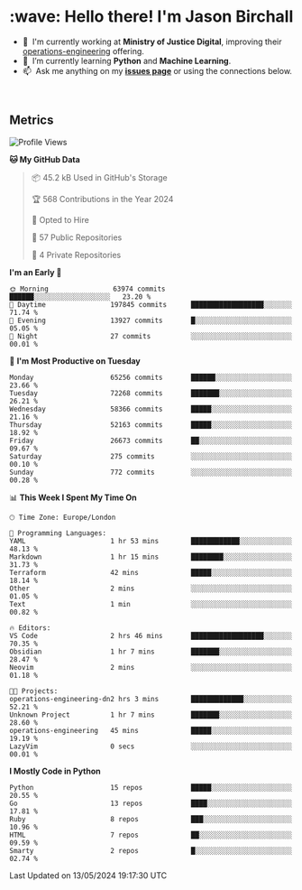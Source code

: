 <h1 align="left" id="jason-title">:wave: Hello there! I'm Jason Birchall</h1>

- :office: &nbsp;I'm currently working at **Ministry of Justice Digital**, improving their [operations-engineering](https://github.com/ministryofjustice/operations-engineering) offering.
- :seedling: &nbsp;I’m currently learning **Python** and **Machine Learning**.
- :mailbox: &nbsp;Ask me anything on my **[issues page]** or using the connections below.


<br>


<h2>Metrics</h2>

<!--START_SECTION:waka-->
![Profile Views](http://img.shields.io/badge/Profile%20Views-1-blue)

**🐱 My GitHub Data** 

> 📦 45.2 kB Used in GitHub's Storage 
 > 
> 🏆 568 Contributions in the Year 2024
 > 
> 💼 Opted to Hire
 > 
> 📜 57 Public Repositories 
 > 
> 🔑 4 Private Repositories 
 > 
**I'm an Early 🐤** 

```text
🌞 Morning                63974 commits       ██████░░░░░░░░░░░░░░░░░░░   23.20 % 
🌆 Daytime                197845 commits      ██████████████████░░░░░░░   71.74 % 
🌃 Evening                13927 commits       █░░░░░░░░░░░░░░░░░░░░░░░░   05.05 % 
🌙 Night                  27 commits          ░░░░░░░░░░░░░░░░░░░░░░░░░   00.01 % 
```
📅 **I'm Most Productive on Tuesday** 

```text
Monday                   65256 commits       ██████░░░░░░░░░░░░░░░░░░░   23.66 % 
Tuesday                  72268 commits       ███████░░░░░░░░░░░░░░░░░░   26.21 % 
Wednesday                58366 commits       █████░░░░░░░░░░░░░░░░░░░░   21.16 % 
Thursday                 52163 commits       █████░░░░░░░░░░░░░░░░░░░░   18.92 % 
Friday                   26673 commits       ██░░░░░░░░░░░░░░░░░░░░░░░   09.67 % 
Saturday                 275 commits         ░░░░░░░░░░░░░░░░░░░░░░░░░   00.10 % 
Sunday                   772 commits         ░░░░░░░░░░░░░░░░░░░░░░░░░   00.28 % 
```


📊 **This Week I Spent My Time On** 

```text
🕑︎ Time Zone: Europe/London

💬 Programming Languages: 
YAML                     1 hr 53 mins        ████████████░░░░░░░░░░░░░   48.13 % 
Markdown                 1 hr 15 mins        ████████░░░░░░░░░░░░░░░░░   31.73 % 
Terraform                42 mins             █████░░░░░░░░░░░░░░░░░░░░   18.14 % 
Other                    2 mins              ░░░░░░░░░░░░░░░░░░░░░░░░░   01.05 % 
Text                     1 min               ░░░░░░░░░░░░░░░░░░░░░░░░░   00.82 % 

🔥 Editors: 
VS Code                  2 hrs 46 mins       ██████████████████░░░░░░░   70.35 % 
Obsidian                 1 hr 7 mins         ███████░░░░░░░░░░░░░░░░░░   28.47 % 
Neovim                   2 mins              ░░░░░░░░░░░░░░░░░░░░░░░░░   01.18 % 

🐱‍💻 Projects: 
operations-engineering-dn2 hrs 3 mins        █████████████░░░░░░░░░░░░   52.21 % 
Unknown Project          1 hr 7 mins         ███████░░░░░░░░░░░░░░░░░░   28.60 % 
operations-engineering   45 mins             █████░░░░░░░░░░░░░░░░░░░░   19.19 % 
LazyVim                  0 secs              ░░░░░░░░░░░░░░░░░░░░░░░░░   00.01 % 
```

**I Mostly Code in Python** 

```text
Python                   15 repos            █████░░░░░░░░░░░░░░░░░░░░   20.55 % 
Go                       13 repos            ████░░░░░░░░░░░░░░░░░░░░░   17.81 % 
Ruby                     8 repos             ███░░░░░░░░░░░░░░░░░░░░░░   10.96 % 
HTML                     7 repos             ██░░░░░░░░░░░░░░░░░░░░░░░   09.59 % 
Smarty                   2 repos             █░░░░░░░░░░░░░░░░░░░░░░░░   02.74 % 
```




 Last Updated on 13/05/2024 19:17:30 UTC
<!--END_SECTION:waka-->

<!-- links -->

[issues page]: https://github.com/jasonBirchall/jasonBirchall/issues "jasonBirchall/issues"
